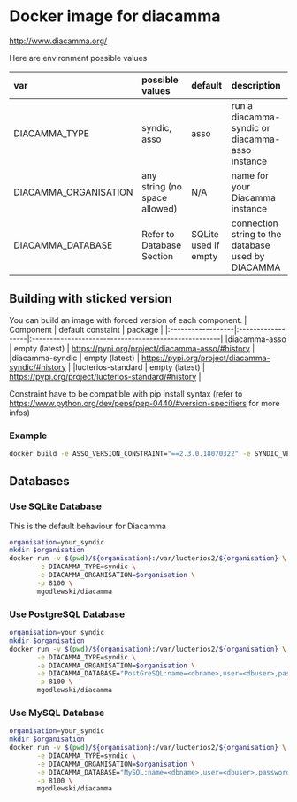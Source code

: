# Docker image for diacamma

http://www.diacamma.org/

Here are environment possible values

| var                   | possible values               | default              | description                                        |
|:----------------------|:------------------------------|:---------------------|:---------------------------------------------------|
| DIACAMMA_TYPE         | syndic, asso                  | asso                 | run a diacamma-syndic or diacamma-asso instance    |
| DIACAMMA_ORGANISATION | any string (no space allowed) | N/A                  | name for your Diacamma instance                                 |
| DIACAMMA_DATABASE     | Refer to Database Section     | SQLite used if empty | connection string to the database used by DIACAMMA |

## Building with sticked version

You can build an image with forced version of each component.
| Component         | default constaint | package                                              |
|:------------------|:------------------|:-----------------------------------------------------|
|diacamma-asso      | empty (latest)    | https://pypi.org/project/diacamma-asso/#history      |
|diacamma-syndic    | empty (latest)    | https://pypi.org/project/diacamma-syndic/#history    |
|lucterios-standard | empty (latest)    | https://pypi.org/project/lucterios-standard/#history |

Constraint have to be compatible with pip install syntax (refer to https://www.python.org/dev/peps/pep-0440/#version-specifiers for more infos)

### Example
```bash
docker build -e ASSO_VERSION_CONSTRAINT="==2.3.0.18070322" -e SYNDIC_VERSION_CONSTRAINT="==2.3.0.18073020" LUCTERIOS_VERSION_CONSTRAINT="==2.3.0.18070322" .
```

## Databases

### Use SQLite Database
This is the default behaviour for Diacamma
```bash
organisation=your_syndic
mkdir $organisation
docker run -v $(pwd)/${organisation}:/var/lucterios2/${organisation} \
       -e DIACAMMA_TYPE=syndic \
       -e DIACAMMA_ORGANISATION=$organisation \
       -p 8100 \
       mgodlewski/diacamma
```

### Use PostgreSQL Database
```bash
organisation=your_syndic
mkdir $organisation
docker run -v $(pwd)/${organisation}:/var/lucterios2/${organisation} \
       -e DIACAMMA_TYPE=syndic \
       -e DIACAMMA_ORGANISATION=$organisation \
       -e DIACAMMA_DATABASE="PostGreSQL:name=<dbname>,user=<dbuser>,password=<dbpass>,host=<dbhost>" \
       -p 8100 \
       mgodlewski/diacamma
```

### Use MySQL Database
```bash
organisation=your_syndic
mkdir $organisation
docker run -v $(pwd)/${organisation}:/var/lucterios2/${organisation} \
       -e DIACAMMA_TYPE=syndic \
       -e DIACAMMA_ORGANISATION=$organisation \
       -e DIACAMMA_DATABASE="MySQL:name=<dbname>,user=<dbuser>,password=<dbpass>,host=<dbhost>" \
       -p 8100 \
       mgodlewski/diacamma
```
